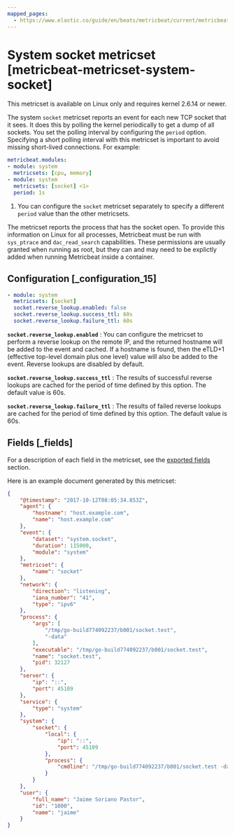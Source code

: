 ```yaml
---
mapped_pages:
  - https://www.elastic.co/guide/en/beats/metricbeat/current/metricbeat-metricset-system-socket.html
---
```


<!-- This file is generated! See scripts/mage/docs_collector.go -->

# System socket metricset [metricbeat-metricset-system-socket]

This metricset is available on Linux only and requires kernel 2.6.14 or newer.

The system `socket` metricset reports an event for each new TCP socket that it sees. It does this by polling the kernel periodically to get a dump of all sockets. You set the polling interval by configuring the `period` option. Specifying a short polling interval with this metricset is important to avoid missing short-lived connections. For example:

```yaml
metricbeat.modules:
- module: system
  metricsets: [cpu, memory]
- module: system
  metricsets: [socket] <1>
  period: 1s
```

1. You can configure the `socket` metricset separately to specify a different `period` value than the other metricsets.


The metricset reports the process that has the socket open. To provide this information on Linux for all processes, Metricbeat must be run with `sys_ptrace` and `dac_read_search` capabilities. These permissions are usually granted when running as root, but they can and may need to be explictly added when running Metricbeat inside a container.


## Configuration [_configuration_15]

```yaml
- module: system
  metricsets: [socket]
  socket.reverse_lookup.enabled: false
  socket.reverse_lookup.success_ttl: 60s
  socket.reverse_lookup.failure_ttl: 60s
```

**`socket.reverse_lookup.enabled`**
:   You can configure the metricset to perform a reverse lookup on the remote IP, and the returned hostname will be added to the event and cached. If a hostname is found, then the eTLD+1 (effective top-level domain plus one level) value will also be added to the event. Reverse lookups are disabled by default.

**`socket.reverse_lookup.success_ttl`**
:   The results of successful reverse lookups are cached for the period of time defined by this option. The default value is 60s.

**`socket.reverse_lookup.failure_ttl`**
:   The results of failed reverse lookups are cached for the period of time defined by this option. The default value is 60s.

## Fields [_fields]

For a description of each field in the metricset, see the [exported fields](/reference/metricbeat/exported-fields-system.md) section.

Here is an example document generated by this metricset:

```json
{
    "@timestamp": "2017-10-12T08:05:34.853Z",
    "agent": {
        "hostname": "host.example.com",
        "name": "host.example.com"
    },
    "event": {
        "dataset": "system.socket",
        "duration": 115000,
        "module": "system"
    },
    "metricset": {
        "name": "socket"
    },
    "network": {
        "direction": "listening",
        "iana_number": "41",
        "type": "ipv6"
    },
    "process": {
        "args": [
            "/tmp/go-build774092237/b001/socket.test",
            "-data"
        ],
        "executable": "/tmp/go-build774092237/b001/socket.test",
        "name": "socket.test",
        "pid": 32127
    },
    "server": {
        "ip": "::",
        "port": 45109
    },
    "service": {
        "type": "system"
    },
    "system": {
        "socket": {
            "local": {
                "ip": "::",
                "port": 45109
            },
            "process": {
                "cmdline": "/tmp/go-build774092237/b001/socket.test -data"
            }
        }
    },
    "user": {
        "full_name": "Jaime Soriano Pastor",
        "id": "1000",
        "name": "jaime"
    }
}
```
